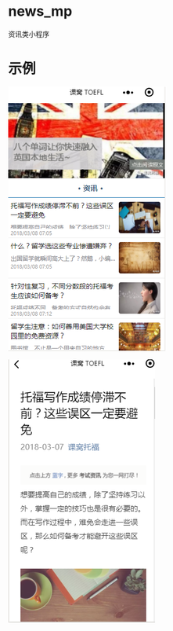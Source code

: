 # news_mp
资讯类小程序

# 示例

![image](https://github.com/MelonChild/news_mp/blob/master/demo2.png?raw=true)

![image](https://github.com/MelonChild/news_mp/blob/master/demo.png?raw=true)
